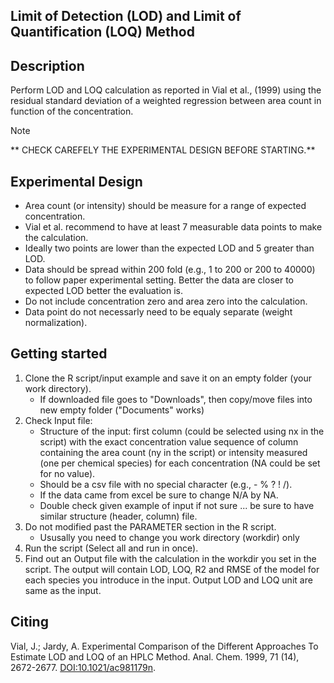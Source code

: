 Limit of Detection (LOD) and Limit of Quantification (LOQ) Method 
-----------------------------------------------------------------
Description
-----------
Perform LOD and LOQ calculation as reported in Vial et al., (1999) using the residual standard deviation of a weighted regression between area count in function of the concentration.

> [!NOTE]
> ** CHECK CAREFELY THE EXPERIMENTAL DESIGN BEFORE STARTING.**

Experimental Design
-----------
- Area count (or intensity) should be measure for a range of expected concentration.
- Vial et al. recommend to have at least 7 measurable data points to make the calculation.
- Ideally two points are lower than the expected LOD and 5 greater than LOD.
- Data should be spread within 200 fold (e.g., 1 to 200 or 200 to 40000) 
  to follow paper experimental setting. Better the data are closer to expected LOD better the evaluation is.
- Do not include concentration zero and area zero into the calculation.
- Data point do not necessarly need to be equaly separate (weight normalization).

Getting started
----------------
1. Clone the R script/input example and save it on an empty folder (your work directory).
   - If downloaded file goes to "Downloads", then copy/move files into new empty folder ("Documents" works)
2. Check Input file:
   - Structure of the input: first column (could be selected using nx in the script) with the exact concentration value
                             sequence of column containing the area count (ny in the script) or intensity measured (one per
                             chemical species) for each concentration (NA could be set for no value).  
   - Should be a csv file with no special character (e.g., - % ? ! /).
   - If the data came from excel be sure to change N/A by NA.
   - Double check given example of input if not sure ... be sure to have similar structure (header, column) file.
3. Do not modified past the PARAMETER section in the R script.
   - Ususally you need to change you work directory (workdir) only
4. Run the script (Select all and run in once). 
5. Find out an Output file with the calculation in the workdir you set in the script. The output will contain LOD, LOQ, R2 and       RMSE of the model for each species you introduce in the input. Output LOD and LOQ unit are same as the input.

Citing
-------
Vial, J.; Jardy, A. Experimental Comparison of the Different Approaches 
To Estimate LOD and LOQ of an HPLC Method. 
Anal. Chem. 1999, 71 (14), 2672-2677. [DOI:10.1021/ac981179n](https://pubs.acs.org/doi/10.1021/ac981179n).
